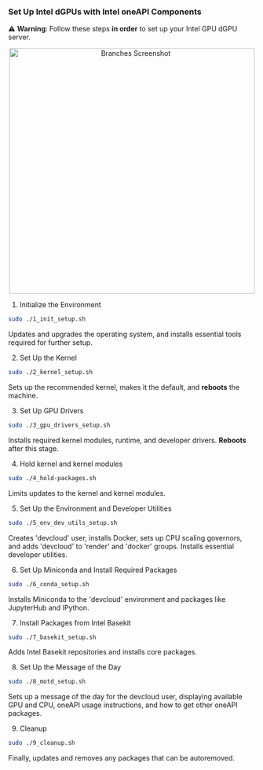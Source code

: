 ### Set Up Intel dGPUs with Intel oneAPI Components

⚠️ **Warning**: Follow these steps **in order** to set up your Intel GPU dGPU server.

<p align="center">
  <img src="https://user-images.githubusercontent.com/786476/234942454-75b33ceb-2435-4760-8f5a-af5d311d549d.png" width="500" alt="Branches Screenshot">
</p>


1. Initialize the Environment

```bash
sudo ./1_init_setup.sh
```

Updates and upgrades the operating system, and installs essential tools required for further setup.

2.  Set Up the Kernel

```bash
sudo ./2_kernel_setup.sh
```
Sets up the recommended kernel, makes it the default, and **reboots** the machine.

3.  Set Up GPU Drivers

```bash
sudo ./3_gpu_drivers_setup.sh
```
Installs required kernel modules, runtime, and developer drivers. **Reboots** after this stage.

4.  Hold kernel and kernel modules


```bash
sudo ./4_hold-packages.sh
```
Limits updates to the kernel and kernel modules.

5.  Set Up the Environment and Developer Utilities

```bash
sudo ./5_env_dev_utils_setup.sh
```

Creates 'devcloud' user, installs Docker, sets up CPU scaling governors, and adds 'devcloud' to 'render' and 'docker' groups. Installs essential developer utilities.

6.  Set Up Miniconda and Install Required Packages

```bash
sudo ./6_conda_setup.sh
```

Installs Miniconda to the 'devcloud' environment and packages like JupyterHub and IPython.

7.  Install Packages from Intel Basekit

```bash
sudo ./7_basekit_setup.sh
```

Adds Intel Basekit repositories and installs core packages.

8.  Set Up the Message of the Day

```bash
sudo ./8_motd_setup.sh
```

Sets up a message of the day for the devcloud user, displaying available GPU and CPU, oneAPI usage instructions, and how to get other oneAPI packages.

9.  Cleanup

```bash
sudo ./9_cleanup.sh
```
Finally, updates and removes any packages that can be autoremoved.
